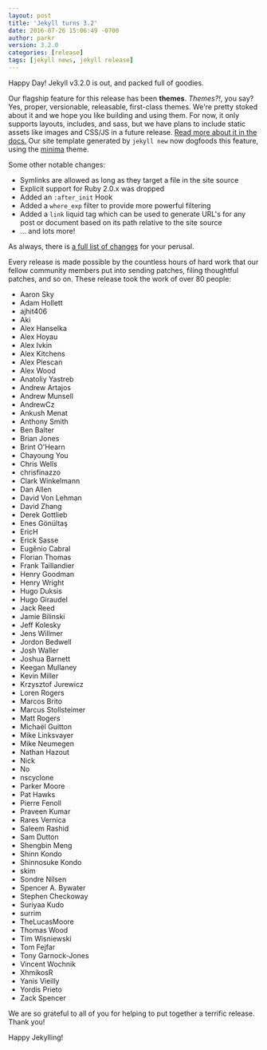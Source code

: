 ```yaml
---
layout: post
title: 'Jekyll turns 3.2'
date: 2016-07-26 15:06:49 -0700
author: parkr
version: 3.2.0
categories: [release]
tags: [jekyll news, jekyll release]
---
```


Happy Day! Jekyll v3.2.0 is out, and packed full of goodies.

Our flagship feature for this release has been **themes**. _Themes?!_, you
say? Yes, proper, versionable, releasable, first-class themes. We're pretty
stoked about it and we hope you like building and using them. For now, it
only supports layouts, includes, and sass, but we have plans to include
static assets like images and CSS/JS in a future release. [Read more about
it in the docs.](/docs/themes/) Our site template generated by `jekyll new`
now dogfoods this feature, using the [minima](https://github.com/jekyll/minima) theme.

Some other notable changes:

- Symlinks are allowed as long as they target a file in the site source
- Explicit support for Ruby 2.0.x was dropped
- Added an `:after_init` Hook
- Added a `where_exp` filter to provide more powerful filtering
- Added a `link` liquid tag which can be used to generate URL's for any
post or document based on its path relative to the site source
- ... and lots more!

As always, there is [a full list of changes](/docs/history/#v3-2-0) for
your perusal.

Every release is made possible by the countless hours of hard work that our
fellow community members put into sending patches, filing thoughtful
patches, and so on. These release took the work of over 80 people:

- Aaron Sky
- Adam Hollett
- ajhit406
- Aki
- Alex Hanselka
- Alex Hoyau
- Alex Ivkin
- Alex Kitchens
- Alex Plescan
- Alex Wood
- Anatoliy Yastreb
- Andrew Artajos
- Andrew Munsell
- AndrewCz
- Ankush Menat
- Anthony Smith
- Ben Balter
- Brian Jones
- Brint O'Hearn
- Chayoung You
- Chris Wells
- chrisfinazzo
- Clark Winkelmann
- Dan Allen
- David Von Lehman
- David Zhang
- Derek Gottlieb
- Enes Gönültaş
- EricH
- Erick Sasse
- Eugênio Cabral
- Florian Thomas
- Frank Taillandier
- Henry Goodman
- Henry Wright
- Hugo Duksis
- Hugo Giraudel
- Jack Reed
- Jamie Bilinski
- Jeff Kolesky
- Jens Willmer
- Jordon Bedwell
- Josh Waller
- Joshua Barnett
- Keegan Mullaney
- Kevin Miller
- Krzysztof Jurewicz
- Loren Rogers
- Marcos Brito
- Marcus Stollsteimer
- Matt Rogers
- Michaël Guitton
- Mike Linksvayer
- Mike Neumegen
- Nathan Hazout
- Nick
- No
- nscyclone
- Parker Moore
- Pat Hawks
- Pierre Fenoll
- Praveen Kumar
- Rares Vernica
- Saleem Rashid
- Sam Dutton
- Shengbin Meng
- Shinn Kondo
- Shinnosuke Kondo
- skim
- Sondre Nilsen
- Spencer A. Bywater
- Stephen Checkoway
- Suriyaa Kudo
- surrim
- TheLucasMoore
- Thomas Wood
- Tim Wisniewski
- Tom Fejfar
- Tony Garnock-Jones
- Vincent Wochnik
- XhmikosR
- Yanis Vieilly
- Yordis Prieto
- Zack Spencer

We are so grateful to all of you for helping to put together a terrific
release. Thank you!

Happy Jekylling!
